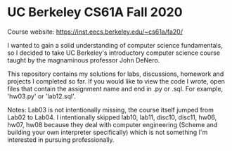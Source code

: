 # UC Berkeley CS61A Fall 2020

Course website: https://inst.eecs.berkeley.edu/~cs61a/fa20/

I wanted to gain a solid understanding of computer science fundamentals, so I decided to take UC Berkeley's introductory computer science course taught by the magnaminous professor John DeNero.

This repository contains my solutions for labs, discussions, homework and projects I completed so far. If you would like to view the code I wrote, open files that contain the assignment name and end in .py or .sql. 
For example, 'hw03.py' or 'lab12.sql'. 

Notes: Lab03 is not intentionally missing, the course itself jumped from Lab02 to Lab04. I intentionally skipped lab10, lab11, disc10, disc11, hw06, hw07, hw08 because they deal with computer engineering (Scheme and building your own interpreter specifically) which is not something I'm interested in pursuing professionally. 
